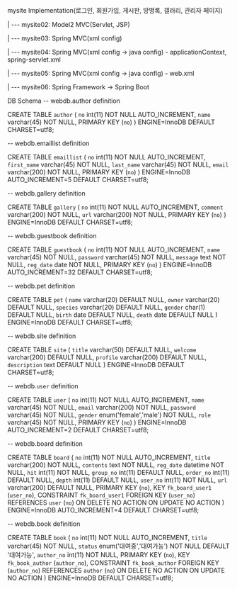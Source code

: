 mysite Implementation(로그인, 회원가입, 게시판, 방명록, 갤러리, 관리자 페이지)

   | --- mysite02: Model2 MVC(Servlet, JSP)

   | --- mysite03: Spring MVC(xml config)

   | --- mysite04: Spring MVC(xml config -> java config) - applicationContext, spring-servlet.xml

   | --- mysite05: Spring MVC(xml config -> java config) - web.xml

   | --- mysite06: Spring Framework -> Spring Boot


DB Schema
-- webdb.author definition

CREATE TABLE `author` (
  `no` int(11) NOT NULL AUTO_INCREMENT,
  `name` varchar(45) NOT NULL,
  PRIMARY KEY (`no`)
) ENGINE=InnoDB DEFAULT CHARSET=utf8;


-- webdb.emaillist definition

CREATE TABLE `emaillist` (
  `no` int(11) NOT NULL AUTO_INCREMENT,
  `first_name` varchar(45) NOT NULL,
  `last_name` varchar(45) NOT NULL,
  `email` varchar(200) NOT NULL,
  PRIMARY KEY (`no`)
) ENGINE=InnoDB AUTO_INCREMENT=5 DEFAULT CHARSET=utf8;


-- webdb.gallery definition

CREATE TABLE `gallery` (
  `no` int(11) NOT NULL AUTO_INCREMENT,
  `comment` varchar(200) NOT NULL,
  `url` varchar(200) NOT NULL,
  PRIMARY KEY (`no`)
) ENGINE=InnoDB DEFAULT CHARSET=utf8;


-- webdb.guestbook definition

CREATE TABLE `guestbook` (
  `no` int(11) NOT NULL AUTO_INCREMENT,
  `name` varchar(45) NOT NULL,
  `password` varchar(45) NOT NULL,
  `message` text NOT NULL,
  `reg_date` date NOT NULL,
  PRIMARY KEY (`no`)
) ENGINE=InnoDB AUTO_INCREMENT=32 DEFAULT CHARSET=utf8;


-- webdb.pet definition

CREATE TABLE `pet` (
  `name` varchar(20) DEFAULT NULL,
  `owner` varchar(20) DEFAULT NULL,
  `species` varchar(20) DEFAULT NULL,
  `gender` char(1) DEFAULT NULL,
  `birth` date DEFAULT NULL,
  `death` date DEFAULT NULL
) ENGINE=InnoDB DEFAULT CHARSET=utf8;


-- webdb.site definition

CREATE TABLE `site` (
  `title` varchar(50) DEFAULT NULL,
  `welcome` varchar(200) DEFAULT NULL,
  `profile` varchar(200) DEFAULT NULL,
  `description` text DEFAULT NULL
) ENGINE=InnoDB DEFAULT CHARSET=utf8;


-- webdb.`user` definition

CREATE TABLE `user` (
  `no` int(11) NOT NULL AUTO_INCREMENT,
  `name` varchar(45) NOT NULL,
  `email` varchar(200) NOT NULL,
  `password` varchar(45) NOT NULL,
  `gender` enum('female','male') NOT NULL,
  `role` varchar(45) NOT NULL,
  PRIMARY KEY (`no`)
) ENGINE=InnoDB AUTO_INCREMENT=2 DEFAULT CHARSET=utf8;


-- webdb.board definition

CREATE TABLE `board` (
  `no` int(11) NOT NULL AUTO_INCREMENT,
  `title` varchar(200) NOT NULL,
  `contents` text NOT NULL,
  `reg_date` datetime NOT NULL,
  `hit` int(11) NOT NULL,
  `group_no` int(11) DEFAULT NULL,
  `order_no` int(11) DEFAULT NULL,
  `depth` int(11) DEFAULT NULL,
  `user_no` int(11) NOT NULL,
  `url` varchar(200) DEFAULT NULL,
  PRIMARY KEY (`no`),
  KEY `fk_board_user1` (`user_no`),
  CONSTRAINT `fk_board_user1` FOREIGN KEY (`user_no`) REFERENCES `user` (`no`) ON DELETE NO ACTION ON UPDATE NO ACTION
) ENGINE=InnoDB AUTO_INCREMENT=4 DEFAULT CHARSET=utf8;


-- webdb.book definition

CREATE TABLE `book` (
  `no` int(11) NOT NULL AUTO_INCREMENT,
  `title` varchar(45) NOT NULL,
  `status` enum('대여중','대여가능') NOT NULL DEFAULT '대여가능',
  `author_no` int(11) NOT NULL,
  PRIMARY KEY (`no`),
  KEY `fk_book_author` (`author_no`),
  CONSTRAINT `fk_book_author` FOREIGN KEY (`author_no`) REFERENCES `author` (`no`) ON DELETE NO ACTION ON UPDATE NO ACTION
) ENGINE=InnoDB DEFAULT CHARSET=utf8;
